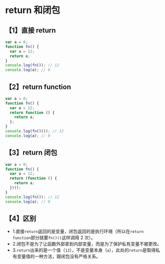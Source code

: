 # return 和闭包

## 【1】直接 return

```js
var a = 0;
function fn() {
  var a = 12;
  return a;
}
console.log(fn()); // 12
console.log(a); // 0
```

## 【2】return function

```js
var a = 0;
function fn() {
  var a = 12;
  return function () {
    return a;
  };
}
console.log(fn()()); // 12
console.log(a); // 0
```

## 【3】return 闭包

```js
var a = 0;
function fn() {
  var a = 12;
  return (function () {
    return a;
  })();
}
console.log(fn()); // 12
console.log(a); // 0
```

## 【4】区别

- 1.直接`return`返回的是变量，闭包返回的是执行环境（所以在`return function`部分就要`fn()()`这样调用 2 次）。
- 2.闭包不是为了让函数外部拿到内部变量，而是为了保护私有变量不被更改。
- 3.`return`出来的是一个值（`12`），不是变量本身（`a`），此处的`return`是取得私有变量值的一种方法，跟闭包没有严格关系。
